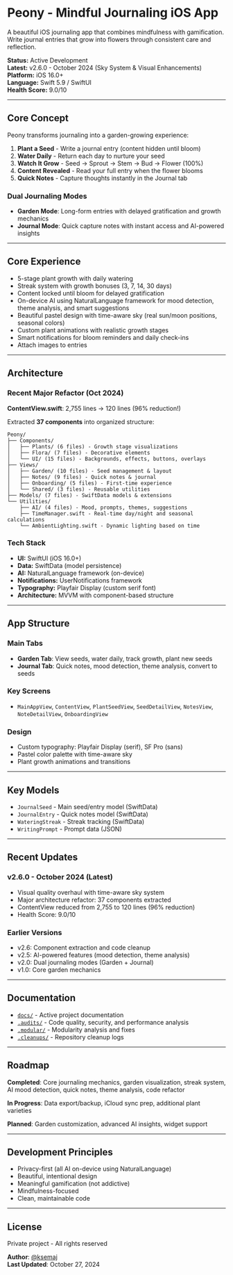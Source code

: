 # Peony - Mindful Journaling iOS App

A beautiful iOS journaling app that combines mindfulness with gamification. Write journal entries that grow into flowers through consistent care and reflection.

**Status:** Active Development  
**Latest:** v2.6.0 - October 2024 (Sky System & Visual Enhancements)  
**Platform:** iOS 16.0+  
**Language:** Swift 5.9 / SwiftUI  
**Health Score:** 9.0/10

---

## Core Concept

Peony transforms journaling into a garden-growing experience:

1. **Plant a Seed** - Write a journal entry (content hidden until bloom)
2. **Water Daily** - Return each day to nurture your seed
3. **Watch It Grow** - Seed → Sprout → Stem → Bud → Flower (100%)
4. **Content Revealed** - Read your full entry when the flower blooms
5. **Quick Notes** - Capture thoughts instantly in the Journal tab

### Dual Journaling Modes

- **Garden Mode**: Long-form entries with delayed gratification and growth mechanics
- **Journal Mode**: Quick capture notes with instant access and AI-powered insights

---

## Core Experience

- 5-stage plant growth with daily watering
- Streak system with growth bonuses (3, 7, 14, 30 days)
- Content locked until bloom for delayed gratification
- On-device AI using NaturalLanguage framework for mood detection, theme analysis, and smart suggestions
- Beautiful pastel design with time-aware sky (real sun/moon positions, seasonal colors)
- Custom plant animations with realistic growth stages
- Smart notifications for bloom reminders and daily check-ins
- Attach images to entries

---

## Architecture

### Recent Major Refactor (Oct 2024)

**ContentView.swift**: 2,755 lines → 120 lines (96% reduction!)

Extracted **37 components** into organized structure:

```
Peony/
├── Components/
│   ├── Plants/ (6 files) - Growth stage visualizations
│   ├── Flora/ (7 files) - Decorative elements  
│   └── UI/ (15 files) - Backgrounds, effects, buttons, overlays
├── Views/
│   ├── Garden/ (10 files) - Seed management & layout
│   ├── Notes/ (9 files) - Quick notes & journal
│   ├── Onboarding/ (5 files) - First-time experience
│   └── Shared/ (3 files) - Reusable utilities
├── Models/ (7 files) - SwiftData models & extensions
└── Utilities/
    ├── AI/ (4 files) - Mood, prompts, themes, suggestions
    ├── TimeManager.swift - Real-time day/night and seasonal calculations
    └── AmbientLighting.swift - Dynamic lighting based on time
```

### Tech Stack

- **UI:** SwiftUI (iOS 16.0+)
- **Data:** SwiftData (model persistence)
- **AI:** NaturalLanguage framework (on-device)
- **Notifications:** UserNotifications framework
- **Typography:** Playfair Display (custom serif font)
- **Architecture:** MVVM with component-based structure

---

## App Structure

### Main Tabs
- **Garden Tab**: View seeds, water daily, track growth, plant new seeds
- **Journal Tab**: Quick notes, mood detection, theme analysis, convert to seeds

### Key Screens
- `MainAppView`, `ContentView`, `PlantSeedView`, `SeedDetailView`, `NotesView`, `NoteDetailView`, `OnboardingView`

### Design
- Custom typography: Playfair Display (serif), SF Pro (sans)
- Pastel color palette with time-aware sky
- Plant growth animations and transitions

---

## Key Models

- `JournalSeed` - Main seed/entry model (SwiftData)
- `JournalEntry` - Quick notes model (SwiftData)
- `WateringStreak` - Streak tracking (SwiftData)
- `WritingPrompt` - Prompt data (JSON)

---

## Recent Updates

### v2.6.0 - October 2024 (Latest)
- Visual quality overhaul with time-aware sky system
- Major architecture refactor: 37 components extracted
- ContentView reduced from 2,755 to 120 lines (96% reduction)
- Health Score: 9.0/10

### Earlier Versions
- v2.6: Component extraction and code cleanup
- v2.5: AI-powered features (mood detection, theme analysis)
- v2.0: Dual journaling modes (Garden + Journal)
- v1.0: Core garden mechanics

---

## Documentation

- [`docs/`](./docs/) - Active project documentation
- [`.audits/`](./.audits/) - Code quality, security, and performance analysis
- [`.modular/`](./.modular/) - Modularity analysis and fixes
- [`.cleanups/`](./.cleanups/) - Repository cleanup logs

---

## Roadmap

**Completed**: Core journaling mechanics, garden visualization, streak system, AI mood detection, quick notes, theme analysis, code refactor

**In Progress**: Data export/backup, iCloud sync prep, additional plant varieties

**Planned**: Garden customization, advanced AI insights, widget support

---

## Development Principles

- Privacy-first (all AI on-device using NaturalLanguage)
- Beautiful, intentional design
- Meaningful gamification (not addictive)
- Mindfulness-focused
- Clean, maintainable code

---

## License

Private project - All rights reserved

**Author**: [@ksemaj](https://github.com/ksemaj)  
**Last Updated**: October 27, 2024
